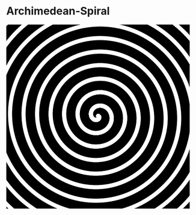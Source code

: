 # Archimedean-Spiral
![alt text](https://github.com/donscara/Archimedean-Spiral/blob/main/2020-12-27%2000.15.48%20127.0.0.1%201e87e6be94e4.jpg)
